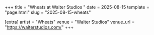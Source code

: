 +++
title = "Wheats at Walter Studios "
date = 2025-08-15
template = "page.html"
slug = "2025-08-15-wheats"

[extra]
artist = "Wheats"
venue = "Walter Studios"
venue_url = "https://walterstudios.com/"
+++
